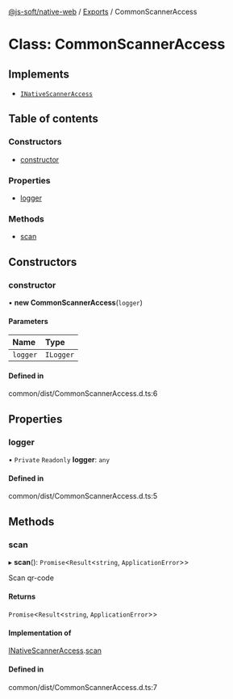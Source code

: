 [@js-soft/native-web](../README.md) / [Exports](../modules.md) / CommonScannerAccess

# Class: CommonScannerAccess

## Implements

- [`INativeScannerAccess`](../interfaces/INativeScannerAccess.md)

## Table of contents

### Constructors

- [constructor](CommonScannerAccess.md#constructor)

### Properties

- [logger](CommonScannerAccess.md#logger)

### Methods

- [scan](CommonScannerAccess.md#scan)

## Constructors

### constructor

• **new CommonScannerAccess**(`logger`)

#### Parameters

| Name | Type |
| :------ | :------ |
| `logger` | `ILogger` |

#### Defined in

common/dist/CommonScannerAccess.d.ts:6

## Properties

### logger

• `Private` `Readonly` **logger**: `any`

#### Defined in

common/dist/CommonScannerAccess.d.ts:5

## Methods

### scan

▸ **scan**(): `Promise`<`Result`<`string`, `ApplicationError`\>\>

Scan qr-code

#### Returns

`Promise`<`Result`<`string`, `ApplicationError`\>\>

#### Implementation of

[INativeScannerAccess](../interfaces/INativeScannerAccess.md).[scan](../interfaces/INativeScannerAccess.md#scan)

#### Defined in

common/dist/CommonScannerAccess.d.ts:7
